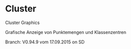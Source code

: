 # Cluster
Cluster Graphics

Grafische Anzeige von Punktemengen und Klassenzentren

Branch: V0.94.9 vom 17.09.2015 on SD